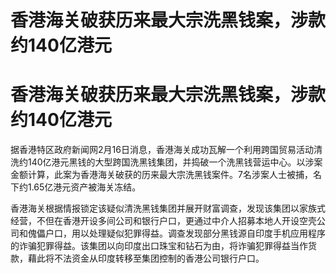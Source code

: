 # 香港海关破获历来最大宗洗黑钱案，涉款约140亿港元

# 香港海关破获历来最大宗洗黑钱案，涉款约140亿港元

据香港特区政府新闻网2月16日消息，香港海关成功瓦解一个利用跨国贸易活动清洗约140亿港元黑钱的大型跨国洗黑钱集团，并捣破一个洗黑钱营运中心。以涉案金额计算，此案为香港海关破获的历来最大宗洗黑钱案件。7名涉案人士被捕，名下约1.65亿港元资产被海关冻结。

香港海关根据情报锁定该疑似清洗黑钱集团并展开财富调查，发现该集团以家族式经营，不但在香港开设多间公司和银行户口，更通过中介人招募本地人开设空壳公司和傀儡户口，用以处理疑似犯罪得益。调查发现部分黑钱源自印度手机应用程序的诈骗犯罪得益。该集团以向印度出口珠宝和钻石为由，将诈骗犯罪得益当作货款，藉此将不法资金从印度转移至集团控制的香港公司银行户口。

